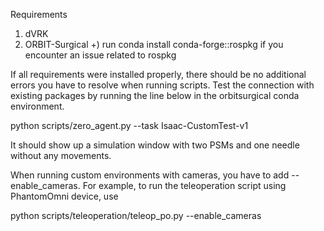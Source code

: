Requirements
1. dVRK
2. ORBIT-Surgical
+) run conda install conda-forge::rospkg if you encounter an issue related to rospkg

If all requirements were installed properly, there should be no additional errors you have to resolve when running scripts.
Test the connection with existing packages by running the line below in the orbitsurgical conda environment.

python scripts/zero_agent.py --task Isaac-CustomTest-v1

It should show up a simulation window with two PSMs and one needle without any movements.

When running custom environments with cameras, you have to add --enable_cameras.
For example, to run the teleoperation script using PhantomOmni device, use

python scripts/teleoperation/teleop_po.py --enable_cameras
